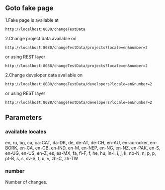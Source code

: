 
## Goto fake page

1.Fake page is available at

```
http://localhost:8080/changeTestData
```

2.Change project data available on

```
http://localhost:8080/changeTestData/projects?locale=en&number=2
```
or using REST layer

```
http://localhost:8088/changeTestData/projects?locale=en&number=2
```

2.Change developer data available on

```
http://localhost:8080/changeTestData/developers?locale=en&number=2
```
or using REST layer

```
http://localhost:8088/changeTestData/developers?locale=en&number=2
```
## Parameters
### available locales
en, ru, bg, ca, ca-CAT, da-DK, de, de-AT, de-CH, en-AU, en-au-ocker, 
en-BORK, en-CA, en-GB, en-IND, en-M, en-NEP, en-NG, en-NZ, en-PAK, en-S, en-UG, en-US, en-Z,
es, es-MX, fa, fi-F,  f,  he, hu, in-I,  i,  j,  k,  nb-N,  n,  p,  p,  pt-B,  s,  s,  sv-S, 
t,  u,  v,  zh-C,  zh-TW


### number
Number of changes.


